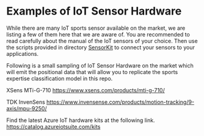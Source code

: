 # Examples of IoT Sensor Hardware

While there are many IoT sports sensor available on the market, we are listing a few of them here that we are aware of. You are recommended to read carefully about the manual of the IoT sensors of your choice. Then use the scripts provided in directory [SensorKit](../SensorKit) to connect your sensors to your applications. 

Following is a small sampling of IoT Sensor Hardware on the market which will emit the positional data that will allow you to replicate the sports expertise classification model in this repo.  

XSens MTi-G-710
https://www.xsens.com/products/mti-g-710/

TDK InvenSens
https://www.invensense.com/products/motion-tracking/9-axis/mpu-9250/


Find the latest Azure IoT hardware kits at the following link.
https://catalog.azureiotsuite.com/kits

